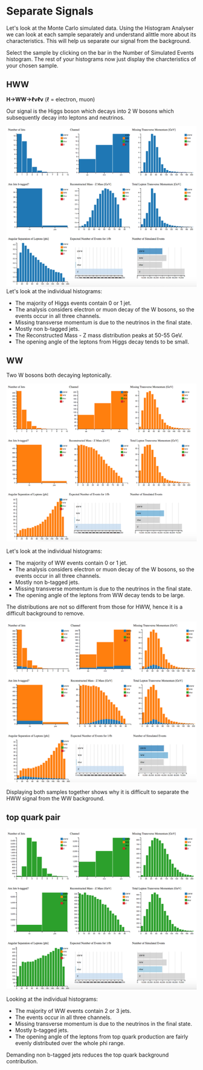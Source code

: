 
# Separate Signals

Let's look at the Monte Carlo simulated data.
Using the Histogram Analyser we can look at each sample separately and understand alittle more about its characteristics.  This will help us separate our signal from the background.

Select the sample by clicking on the bar in the Number of Simulated Events histogram.  The rest of your histograms now just display the charcteristics of your chosen sample.

## HWW

**H->WW->ℓνℓν** (ℓ = electron, muon)

Our signal is the  Higgs boson which decays into 2 W bosons which subsequently decay into leptons and neutrinos. 

![](pictures/separateSignals/HWW.png)
Let's look at the individual histograms:
* The majority of Higgs events contain 0 or 1 jet.
* The analysis considers electron or muon decay of the W bosons, so the events occur in all three channels.  
* Missing transverse momentum is due to the neutrinos in the final state.  
* Mostly non b-tagged jets.
* The Reconstructed Mass - Z mass distribution peaks at 50-55 GeV.
* The opening angle of the leptons from Higgs decay tends to be small.

## WW

Two W bosons both decaying leptonically.


![](pictures/separateSignals/WW.png)

Let's look at the individual histograms:
* The majority of WW events contain 0 or 1 jet.
* The analysis considers electron or muon decay of the W bosons, so the events occur in all three channels.  
* Mostly non b-tagged jets.
* Missing transverse momentum is due to the neutrinos in the final state.  
* The opening angle of the leptons from WW decay tends to be large.

The distributions are not so different from those for HWW, hence it is a difficult background to remove.


![](pictures/separateSignals/HWW_WW.png)


Displaying both samples together shows why it is difficult to separate the HWW signal from the WW background.


## top quark pair


![](pictures/separateSignals/ttbar.png)



Looking at the individual histograms:
* The majority of WW events contain 2 or 3 jets.
* The events occur in all three channels.  
* Missing transverse momentum is due to the neutrinos in the final state.  
* Mostly b-tagged jets.  
* The opening angle of the leptons from top quark production are fairly evenly distributed over the whole phi range.

Demanding non b-tagged jets reduces the top quark background contribution.